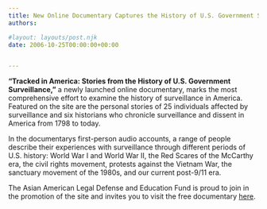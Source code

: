 ```yaml
---
title: New Online Documentary Captures the History of U.S. Government Surveillance
authors: 

#layout: layouts/post.njk
date: 2006-10-25T00:00:00+00:00


---
```


**“Tracked in America: Stories from the History of U.S. Government Surveillance,”** a newly launched online documentary, marks the most comprehensive effort to examine the history of surveillance in America. Featured on the site are the personal stories of 25 individuals affected by surveillance and six historians who chronicle surveillance and dissent in America from 1798 to today. 

In the documentarys first-person audio accounts, a range of people describe their experiences with surveillance through different periods of U.S. history: World War I and World War II, the Red Scares of the McCarthy era, the civil rights movement, protests against the Vietnam War, the sanctuary movement of the 1980s, and our current post-9/11 era. 

The Asian American Legal Defense and Education Fund is proud to join in the promotion of the site and invites you to visit the free documentary [here][1].

[1]: https://www.trackedinamerica.org/aaldef
